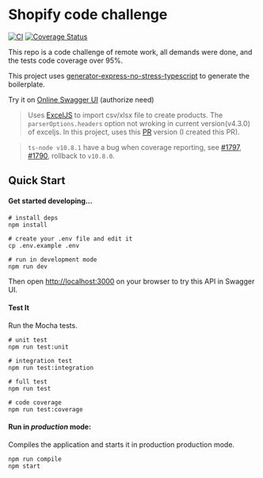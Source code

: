 # Shopify code challenge

[![CI](https://github.com/consatan/shopify-demo/actions/workflows/ci.yml/badge.svg)](https://github.com/consatan/shopify-demo/actions/workflows/ci.yml)
[![Coverage Status](https://coveralls.io/repos/github/consatan/shopify-demo/badge.svg?branch=master)](https://coveralls.io/github/consatan/shopify-demo?branch=master)

This repo is a code challenge of remote work, all demands were done, and the tests code coverage over 95%.

This project uses [generator-express-no-stress-typescript](https://github.com/cdimascio/generator-express-no-stress-typescript) to generate the boilerplate.

Try it on [Online Swagger UI](https://shopify_code_challenge.1s.lu) (authorize need)

> Uses [ExcelJS](https://github.com/exceljs/exceljs) to import csv/xlsx file to create products. The `parserOptions.headers` option not wroking in current version(v4.3.0) of exceljs. In this project, uses this [PR](https://github.com/exceljs/exceljs/pull/2080) version (I created this PR).

> `ts-node v10.8.1` have a bug when coverage reporting, see [#1797](https://github.com/TypeStrong/ts-node/issues/1797), [#1790](https://github.com/TypeStrong/ts-node/issues/1790), rollback to `v10.8.0`.

## Quick Start

#### Get started developing...

```shell
# install deps
npm install

# create your .env file and edit it
cp .env.example .env

# run in development mode
npm run dev
```

Then open [http://localhost:3000](http://localhost:3000) on your browser to try this API in Swagger UI.

#### Test It

Run the Mocha tests.

```shell
# unit test
npm run test:unit

# integration test
npm run test:integration

# full test
npm run test

# code coverage
npm run test:coverage
```

#### Run in *production* mode:

Compiles the application and starts it in production production mode.

```shell
npm run compile
npm start
```
